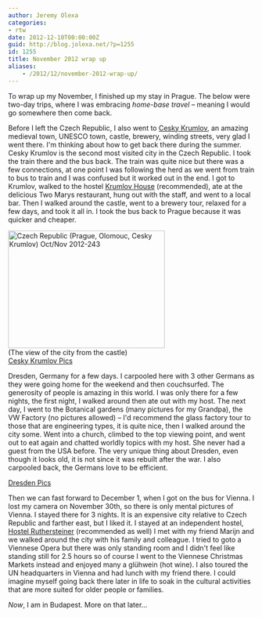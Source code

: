 ```yaml
---
author: Jeremy Olexa
categories:
- rtw
date: 2012-12-10T00:00:00Z
guid: http://blog.jolexa.net/?p=1255
id: 1255
title: November 2012 wrap up
aliases:
    - /2012/12/november-2012-wrap-up/
---
```


To wrap up my November, I finished up my stay in Prague. The below were two-day trips, where I was embracing *home-base travel* &#8211; meaning I would go somewhere then come back.

Before I left the Czech Republic, I also went to <u>Cesky Krumlov</u>, an amazing medieval town, UNESCO town, castle, brewery, winding streets, very glad I went there. I'm thinking about how to get back there during the summer. Cesky Krumlov is the second most visited city in the Czech Republic. I took the train there and the bus back. The train was quite nice but there was a few connections, at one point I was following the herd as we went from train to bus to train and I was confused but it worked out in the end. I got to Krumlov, walked to the hostel [Krumlov House][1] (recommended), ate at the delicious Two Marys restaurant, hung out with the staff, and went to a local bar. Then I walked around the castle, went to a brewery tour, relaxed for a few days, and took it all in. I took the bus back to Prague because it was quicker and cheaper.

[<img src="http://farm9.staticflickr.com/8058/8261230248_cba0b6c7fd_n.jpg" width="320" height="240" alt="Czech Republic (Prague, Olomouc, Cesky Krumlov) Oct/Nov 2012-243" />][2]  
(The view of the city from the castle)  
[Cesky Krumlov Pics][3]

Dresden, Germany for a few days. I carpooled here with 3 other Germans as they were going home for the weekend and then couchsurfed. The generosity of people is amazing in this world. I was only there for a few nights, the first night, I walked around then ate out with my host. The next day, I went to the Botanical gardens (many pictures for my Grandpa), the VW Factory (no pictures allowed) &#8211; I'd recommend the glass factory tour to those that are engineering types, it is quite nice, then I walked around the city some. Went into a church, climbed to the top viewing point, and went out to eat again and chatted worldly topics with my host. She never had a guest from the USA before. The very unique thing about Dresden, even though it looks old, it is not since it was rebuilt after the war. I also carpooled back, the Germans love to be efficient.

[Dresden Pics][4]

Then we can fast forward to December 1, when I got on the bus for Vienna. I lost my camera on November 30th, so there is only mental pictures of Vienna. I stayed there for 3 nights. It is an expensive city relative to Czech Republic and farther east, but I liked it. I stayed at an independent hostel, [Hostel Ruthersteiner][5] (recommended as well) I met with my friend Marijn and we walked around the city with his family and colleague. I tried to goto a Viennese Opera but there was only standing room and I didn't feel like standing still for 2.5 hours so of course I went to the Viennese Christmas Markets instead and enjoyed many a glühwein (hot wine). I also toured the UN headquarters in Vienna and had lunch with my friend there. I could imagine myself going back there later in life to soak in the cultural activities that are more suited for older people or families.

*Now*, I am in Budapest. More on that later&#8230;

 [1]: http://www.krumlovhostel.com/
 [2]: http://www.flickr.com/photos/jolexa/8261230248/ "Czech Republic (Prague, Olomouc, Cesky Krumlov) Oct/Nov 2012-243 by jolexa112, on Flickr"
 [3]: http://www.flickr.com/photos/jolexa/tags/ceskykrumlov/
 [4]: http://www.flickr.com/photos/jolexa/sets/72157632210834261/with/8260202179/
 [5]: http://www.hostelruthensteiner.com/
